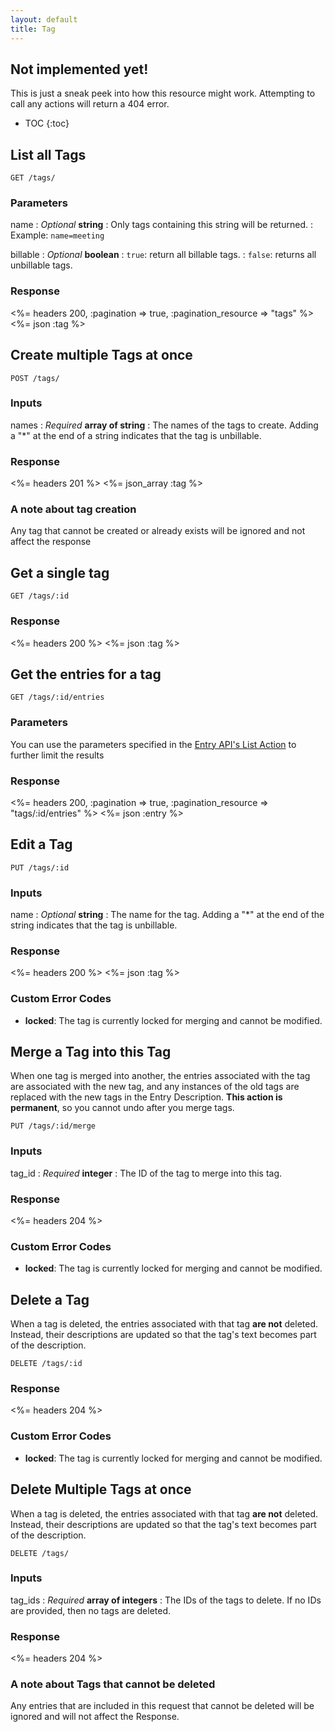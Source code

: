 ```yaml
---
layout: default
title: Tag
---
```


<div class="note warning sticky">
  <h2>Not implemented yet!</h2>
  <p>This is just a sneak peek into how this resource might work. Attempting to call any actions will return a 404 error.</p>
</div>

* TOC
{:toc}

## List all Tags

~~~
GET /tags/
~~~

### Parameters

name
: *Optional* **string**
: Only tags containing this string will be returned.
: Example: `name=meeting`

billable
: *Optional* **boolean**
: `true`: return all billable tags.
: `false`: returns all unbillable tags.

### Response

<%= headers 200, :pagination => true, :pagination_resource => "tags" %>
<%= json :tag %>

## Create multiple Tags at once

~~~
POST /tags/
~~~

### Inputs

names
: *Required* **array of string**
: The names of the tags to create. Adding a "*" at the end of a string indicates that the tag is unbillable.

### Response

<%= headers 201 %>
<%= json_array :tag %>

### A note about tag creation

Any tag that cannot be created or already exists will be ignored and not affect the response

## Get a single tag

~~~
GET /tags/:id
~~~

### Response

<%= headers 200 %>
<%= json :tag %>

## Get the entries for a tag

~~~
GET /tags/:id/entries
~~~

### Parameters

You can use the parameters specified in the [Entry API's List Action](/entries/index.html#list) to further limit the results

### Response

<%= headers 200, :pagination => true, :pagination_resource => "tags/:id/entries" %>
<%= json :entry %>

## Edit a Tag

~~~
PUT /tags/:id
~~~

### Inputs

name
: *Optional* **string**
: The name for the tag. Adding a "*" at the end of the string indicates that the tag is unbillable.

### Response

<%= headers 200 %>
<%= json :tag %>

### Custom Error Codes

* **locked**: The tag is currently locked for merging and cannot be modified.

## Merge a Tag into this Tag

When one tag is merged into another, the entries associated with the tag are associated with the new tag, and any instances of the old tags are replaced with the new tags in the Entry Description. **This action is permanent**, so you cannot undo after you merge tags.

~~~
PUT /tags/:id/merge
~~~

### Inputs

tag_id
: *Required* **integer**
: The ID of the tag to merge into this tag.

### Response

<%= headers 204 %>

### Custom Error Codes

* **locked**: The tag is currently locked for merging and cannot be modified.

## Delete a Tag

When a tag is deleted, the entries associated with that tag **are not** deleted. Instead, their descriptions are updated so that the tag's text becomes part of the description.

~~~
DELETE /tags/:id
~~~

### Response

<%= headers 204 %>

### Custom Error Codes

* **locked**: The tag is currently locked for merging and cannot be modified.

## Delete Multiple Tags at once

When a tag is deleted, the entries associated with that tag **are not** deleted. Instead, their descriptions are updated so that the tag's text becomes part of the description.

~~~
DELETE /tags/
~~~

### Inputs

tag_ids
: *Required* **array of integers**
: The IDs of the tags to delete. If no IDs are provided, then no tags are deleted.

### Response

<%= headers 204 %>


### A note about Tags that cannot be deleted

Any entries that are included in this request that cannot be deleted will be ignored and will not affect the Response.
